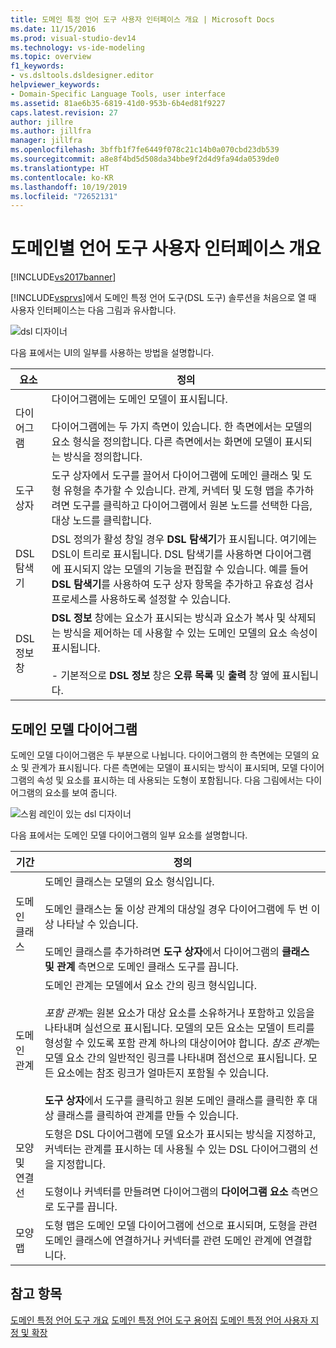 ```yaml
---
title: 도메인 특정 언어 도구 사용자 인터페이스 개요 | Microsoft Docs
ms.date: 11/15/2016
ms.prod: visual-studio-dev14
ms.technology: vs-ide-modeling
ms.topic: overview
f1_keywords:
- vs.dsltools.dsldesigner.editor
helpviewer_keywords:
- Domain-Specific Language Tools, user interface
ms.assetid: 81ae6b35-6819-41d0-953b-6b4ed81f9227
caps.latest.revision: 27
author: jillre
ms.author: jillfra
manager: jillfra
ms.openlocfilehash: 3bffb1f7fe6449f078c21c14b0a070cbd23db539
ms.sourcegitcommit: a8e8f4bd5d508da34bbe9f2d4d9fa94da0539de0
ms.translationtype: HT
ms.contentlocale: ko-KR
ms.lasthandoff: 10/19/2019
ms.locfileid: "72652131"
---
```

# <a name="overview-of-the-domain-specific-language-tools-user-interface"></a>도메인별 언어 도구 사용자 인터페이스 개요
[!INCLUDE[vs2017banner](../includes/vs2017banner.md)]

[!INCLUDE[vsprvs](../includes/vsprvs-md.md)]에서 도메인 특정 언어 도구(DSL 도구) 솔루션을 처음으로 열 때 사용자 인터페이스는 다음 그림과 유사합니다.

 ![dsl 디자이너](../modeling/media/dsl-designer.png "dsl_designer")

 다음 표에서는 UI의 일부를 사용하는 방법을 설명합니다.

|**요소**|**정의**|
|-----------------|--------------------|
|다이어그램|다이어그램에는 도메인 모델이 표시됩니다.<br /><br /> 다이어그램에는 두 가지 측면이 있습니다. 한 측면에서는 모델의 요소 형식을 정의합니다. 다른 측면에서는 화면에 모델이 표시되는 방식을 정의합니다.|
|도구 상자|도구 상자에서 도구를 끌어서 다이어그램에 도메인 클래스 및 도형 유형을 추가할 수 있습니다. 관계, 커넥터 및 도형 맵을 추가하려면 도구를 클릭하고 다이어그램에서 원본 노드를 선택한 다음, 대상 노드를 클릭합니다.|
|DSL 탐색기|DSL 정의가 활성 창일 경우 **DSL 탐색기**가 표시됩니다. 여기에는 DSL이 트리로 표시됩니다. DSL 탐색기를 사용하면 다이어그램에 표시되지 않는 모델의 기능을 편집할 수 있습니다. 예를 들어 **DSL 탐색기**를 사용하여 도구 상자 항목을 추가하고 유효성 검사 프로세스를 사용하도록 설정할 수 있습니다.|
|DSL 정보 창|**DSL 정보** 창에는 요소가 표시되는 방식과 요소가 복사 및 삭제되는 방식을 제어하는 데 사용할 수 있는 도메인 모델의 요소 속성이 표시됩니다.<br /><br /> -   기본적으로 **DSL 정보** 창은 **오류 목록** 및 **출력** 창 옆에 표시됩니다.|

## <a name="the-domain-model-diagram"></a>도메인 모델 다이어그램
 도메인 모델 다이어그램은 두 부분으로 나뉩니다. 다이어그램의 한 측면에는 모델의 요소 및 관계가 표시됩니다. 다른 측면에는 모델이 표시되는 방식이 표시되며, 모델 다이어그램의 속성 및 요소를 표시하는 데 사용되는 도형이 포함됩니다. 다음 그림에서는 다이어그램의 요소를 보여 줍니다.

 ![스윔 레인이 있는 dsl 디자이너](../modeling/media/dsl-desinger.png "dsl_desinger")

 다음 표에서는 도메인 모델 다이어그램의 일부 요소를 설명합니다.

|**기간**|**정의**|
|--------------|--------------------|
|도메인 클래스|도메인 클래스는 모델의 요소 형식입니다.<br /><br /> 도메인 클래스는 둘 이상 관계의 대상일 경우 다이어그램에 두 번 이상 나타날 수 있습니다.<br /><br /> 도메인 클래스를 추가하려면 **도구 상자**에서 다이어그램의 **클래스 및 관계** 측면으로 도메인 클래스 도구를 끕니다.|
|도메인 관계|도메인 관계는 모델에서 요소 간의 링크 형식입니다.<br /><br /> *포함 관계*는 원본 요소가 대상 요소를 소유하거나 포함하고 있음을 나타내며 실선으로 표시됩니다. 모델의 모든 요소는 모델이 트리를 형성할 수 있도록 포함 관계 하나의 대상이어야 합니다. *참조 관계*는 모델 요소 간의 일반적인 링크를 나타내며 점선으로 표시됩니다. 모든 요소에는 참조 링크가 얼마든지 포함될 수 있습니다.<br /><br /> **도구 상자**에서 도구를 클릭하고 원본 도메인 클래스를 클릭한 후 대상 클래스를 클릭하여 관계를 만들 수 있습니다.|
|모양 및 연결선|도형은 DSL 다이어그램에 모델 요소가 표시되는 방식을 지정하고, 커넥터는 관계를 표시하는 데 사용될 수 있는 DSL 다이어그램의 선을 지정합니다.<br /><br /> 도형이나 커넥터를 만들려면 다이어그램의 **다이어그램 요소** 측면으로 도구를 끕니다.|
|모양 맵|도형 맵은 도메인 모델 다이어그램에 선으로 표시되며, 도형을 관련 도메인 클래스에 연결하거나 커넥터를 관련 도메인 관계에 연결합니다.|

## <a name="see-also"></a>참고 항목
 [도메인 특정 언어 도구 개요](../modeling/overview-of-domain-specific-language-tools.md) [도메인 특정 언어 도구 용어집](https://msdn.microsoft.com/ca5e84cb-a315-465c-be24-76aa3df276aa) [도메인 특정 언어 사용자 지정 및 확장](../modeling/customizing-and-extending-a-domain-specific-language.md)
